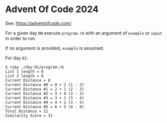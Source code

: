 # Advent Of Code 2024

See: https://adventofcode.com/

For a given day `NN` execute `program.rb` with an argument of `example` or `input` in order to run.

If no argument is provided, `example` is assumed.

For day `01`:

```shell
$ ruby ./day-01/program.rb     
List 1 length = 6
List 2 length = 6
Current Distance = 0
Current Distance #0 = 0 + 2 (1 - 3)
Current Distance #1 = 2 + 1 (2 - 3)
Current Distance #2 = 3 + 0 (3 - 3)
Current Distance #3 = 3 + 1 (3 - 4)
Current Distance #4 = 4 + 2 (3 - 5)
Current Distance #5 = 6 + 5 (4 - 9)
Total Distance = 11
Similarity Score = 31
```
